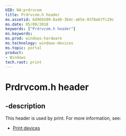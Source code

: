 ```yaml
---
UID: NA:prdrvcom
title: Prdrvcom.h header
ms.assetid: 6d969209-8a48-364c-a65e-9376eb7fc29c
ms.date: 05/09/2018
keywords: ["Prdrvcom.h header"]
ms.keywords: 
ms.prod: windows-hardware
ms.technology: windows-devices
ms.topic: portal
product:
- Windows
tech.root: print
---
```


# Prdrvcom.h header


## -description


This header is used by print. For more information, see:

- [Print devices](../_print/index.md)

